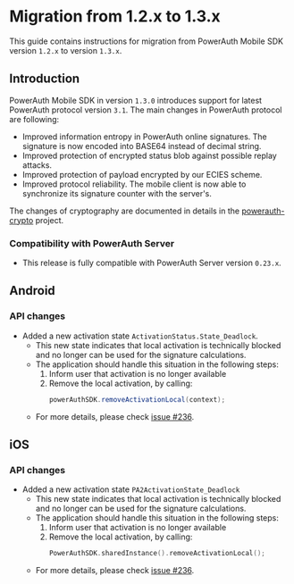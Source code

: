 # Migration from 1.2.x to 1.3.x

This guide contains instructions for migration from PowerAuth Mobile SDK version `1.2.x` to version `1.3.x`.

## Introduction

PowerAuth Mobile SDK in version `1.3.0` introduces support for latest PowerAuth protocol version `3.1`. The main changes in PowerAuth protocol are following:

- Improved information entropy in PowerAuth online signatures. The signature is now encoded into BASE64 instead of decimal string.
- Improved protection of encrypted status blob against possible replay attacks.
- Improved protection of payload encrypted by our ECIES scheme.
- Improved protocol reliability. The mobile client is now able to synchronize its signature counter with the server's.

The changes of cryptography are documented in details in the [powerauth-crypto](https://github.com/wultra/powerauth-crypto) project.


### Compatibility with PowerAuth Server

- This release is fully compatible with PowerAuth Server version `0.23.x`.

## Android

### API changes

- Added a new activation state `ActivationStatus.State_Deadlock`.
  - This new state indicates that local activation is technically blocked and no longer can be used for the signature calculations.
  - The application should handle this situation in the following steps:
    1. Inform user that activation is no longer available
    2. Remove the local activation, by calling:
       ```java
       powerAuthSDK.removeActivationLocal(context);
       ```
  - For more details, please check [issue #236](https://github.com/wultra/powerauth-mobile-sdk/issues/236).

## iOS

### API changes

- Added a new activation state `PA2ActivationState_Deadlock`
  - This new state indicates that local activation is technically blocked and no longer can be used for the signature calculations.
  - The application should handle this situation in the following steps:
    1. Inform user that activation is no longer available
    2. Remove the local activation, by calling:
       ```swift
       PowerAuthSDK.sharedInstance().removeActivationLocal();
       ```
  - For more details, please check [issue #236](https://github.com/wultra/powerauth-mobile-sdk/issues/236).
